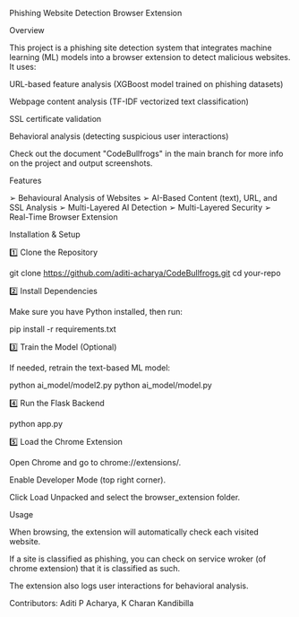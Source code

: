 Phishing Website Detection Browser Extension

Overview

This project is a phishing site detection system that integrates machine learning (ML) models into a browser extension to detect malicious websites. It uses:

URL-based feature analysis (XGBoost model trained on phishing datasets)

Webpage content analysis (TF-IDF vectorized text classification)

SSL certificate validation

Behavioral analysis (detecting suspicious user interactions)

Check out the document "CodeBullfrogs" in the main branch for more info on the project and output screenshots.

Features

➢ Behavioural Analysis of Websites
➢ AI-Based Content (text), URL, and SSL Analysis
➢ Multi-Layered AI Detection
➢ Multi-Layered Security
➢ Real-Time Browser Extension

Installation & Setup

1️⃣ Clone the Repository

git clone https://github.com/aditi-acharya/CodeBullfrogs.git
cd your-repo

2️⃣ Install Dependencies

Make sure you have Python installed, then run:

pip install -r requirements.txt

3️⃣ Train the Model (Optional)

If needed, retrain the text-based ML model:

python ai_model/model2.py
python ai_model/model.py

4️⃣ Run the Flask Backend

python app.py

5️⃣ Load the Chrome Extension

Open Chrome and go to chrome://extensions/.

Enable Developer Mode (top right corner).

Click Load Unpacked and select the browser_extension folder.

Usage

When browsing, the extension will automatically check each visited website.

If a site is classified as phishing, you can check on service wroker (of chrome extension) that it is classified as such.

The extension also logs user interactions for behavioral analysis.

Contributors: Aditi P Acharya, K Charan Kandibilla
